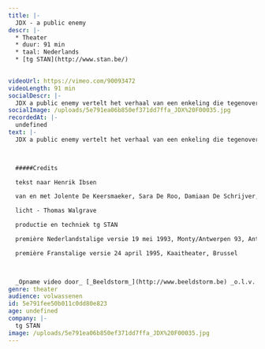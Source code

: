 ```yaml
---
title: |-
  JDX - a public enemy
descr: |-
  * Theater
  * duur: 91 min
  * taal: Nederlands
  * [tg STAN](http://www.stan.be/)

  ‍
videoUrl: https://vimeo.com/90093472
videoLength: 91 min
socialDescr: |-
  JDX a public enemy vertelt het verhaal van een enkeling die tegenover een maatschappelijke en politieke meerderheid staat. Een dokter ontdekt dat het water in het nieuwe kuuroord ernstig vervuild is. Zijn broer, de burgemeester van de stad, weigert op te treden wegens de zware financiële gevolgen die dat zou hebben. Uiteindelijk wordt de dokter als een vijand van het volk gebrandmerkt, want de bevolking denkt dat haar welvaart bedreigd wordt. De rol van de media en de valkuilen van de democratie worden uitvoerig belicht. In agitpropstijl stelt de voorstelling het totaal gebrek aan oprechtheid in een democratie aan de kaak, het gesjoemel, de leugens en intimidatie, het bedrog van de bevolking en de onverdraagzaamheid.
socialImage: /uploads/5e791ea06b850ef371dd7ffa_JDX%20F00035.jpg
recordedAt: |-
  undefined
text: |-
  JDX a public enemy vertelt het verhaal van een enkeling die tegenover een maatschappelijke en politieke meerderheid staat. Een dokter ontdekt dat het water in het nieuwe kuuroord ernstig vervuild is. Zijn broer, de burgemeester van de stad, weigert op te treden wegens de zware financiële gevolgen die dat zou hebben. Uiteindelijk wordt de dokter als een vijand van het volk gebrandmerkt, want de bevolking denkt dat haar welvaart bedreigd wordt. De rol van de media en de valkuilen van de democratie worden uitvoerig belicht. In agitpropstijl stelt de voorstelling het totaal gebrek aan oprechtheid in een democratie aan de kaak, het gesjoemel, de leugens en intimidatie, het bedrog van de bevolking en de onverdraagzaamheid.

  ‍

  #####Credits

  tekst naar Henrik Ibsen

  van en met Jolente De Keersmaeker, Sara De Roo, Damiaan De Schrijver, Frank Vercruyssen en Natali Broods of Tine Embrechts of Annette Kouwenhoven of Stijn Van Opstal of Mieke Verdin

  licht - Thomas Walgrave

  productie en techniek tg STAN

  première Nederlandstalige versie 19 mei 1993, Monty/Antwerpen 93, Antwerpen

  première Franstalige versie 24 april 1995, Kaaitheater, Brussel

  ‍

  _Opname video door_ [_Beeldstorm_](http://www.beeldstorm.be) _o.l.v. Jan Bosteels_
genre: theater
audience: volwassenen
id: 5e791fee50b011c0dd80e823
age: undefined
company: |-
  tg STAN
image: /uploads/5e791ea06b850ef371dd7ffa_JDX%20F00035.jpg
---
```

